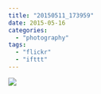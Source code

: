 ```yaml
---
title: "20150511_173959"
date: 2015-05-16
categories: 
  - "photography"
tags: 
  - "flickr"
  - "ifttt"
---
```


![](https://farm8.staticflickr.com/7691/16918417603_8d92b76722_b.jpg)
